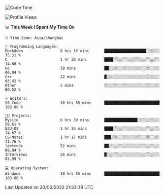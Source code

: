 <!--START_SECTION:waka-->
![Code Time](http://img.shields.io/badge/Code%20Time-1%2C001%20hrs%2011%20mins-blue)

![Profile Views](http://img.shields.io/badge/Profile%20Views-0-blue)

📊 **This Week I Spent My Time On** 

```text
🕑︎ Time Zone: Asia/Shanghai

💬 Programming Languages: 
Markdown                 8 hrs 13 mins       ███████████████████░░░░░░   75.31 % 
C                        1 hr 36 mins        ████░░░░░░░░░░░░░░░░░░░░░   14.66 % 
Go                       39 mins             ██░░░░░░░░░░░░░░░░░░░░░░░   06.04 % 
C++                      22 mins             █░░░░░░░░░░░░░░░░░░░░░░░░   03.42 % 
Other                    3 mins              ░░░░░░░░░░░░░░░░░░░░░░░░░   00.52 % 

🔥 Editors: 
VS Code                  10 hrs 55 mins      █████████████████████████   100.00 % 

🐱‍💻 Projects: 
Mysite                   6 hrs 30 mins       ███████████████░░░░░░░░░░   59.61 % 
NJU-OS                   1 hr 36 mins        ████░░░░░░░░░░░░░░░░░░░░░   14.67 % 
CS-Notes                 1 hr 17 mins        ███░░░░░░░░░░░░░░░░░░░░░░   11.76 % 
leetcode                 52 mins             ██░░░░░░░░░░░░░░░░░░░░░░░   08.04 % 
Interviews               26 mins             █░░░░░░░░░░░░░░░░░░░░░░░░   03.99 % 

💻 Operating System: 
Windows                  10 hrs 55 mins      █████████████████████████   100.00 % 
```


 Last Updated on 20/06/2023 21:33:38 UTC
<!--END_SECTION:waka-->